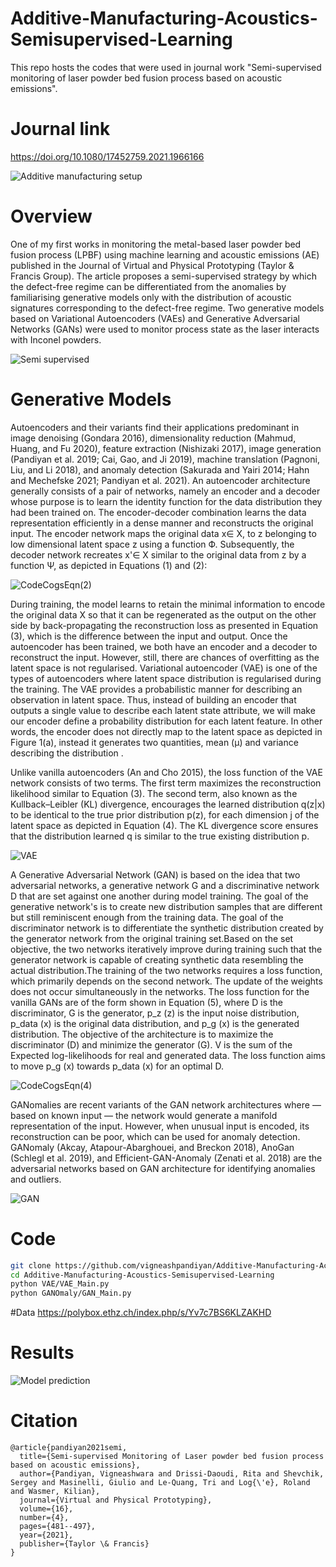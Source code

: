 # Additive-Manufacturing-Acoustics-Semisupervised-Learning
This repo hosts the codes that were used in journal work "Semi-supervised monitoring of laser powder bed fusion process based on acoustic emissions".
# Journal link
https://doi.org/10.1080/17452759.2021.1966166

![Additive manufacturing setup](https://user-images.githubusercontent.com/39007209/199726535-4fb1a1f6-6299-4072-aa44-173a8c94ac4d.jpg)

# Overview

One of my first works in monitoring the metal-based laser powder bed fusion process (LPBF) using machine learning and acoustic emissions (AE) published in the Journal of Virtual and Physical Prototyping (Taylor & Francis Group). The article proposes a semi-supervised strategy by which the defect-free regime can be differentiated from the anomalies by familiarising generative models only with the distribution of acoustic signatures corresponding to the defect-free regime. Two generative models based on Variational Autoencoders (VAEs) and Generative Adversarial Networks (GANs) were used to monitor process state as the laser interacts with Inconel powders.

![Semi supervised](https://user-images.githubusercontent.com/39007209/199726399-758d663c-f80c-40f0-a782-6711378fcc26.jpg)

# Generative Models

Autoencoders and their variants find their applications predominant in image denoising (Gondara 2016), dimensionality reduction (Mahmud, Huang, and Fu 2020), feature extraction (Nishizaki 2017), image generation (Pandiyan et al. 2019; Cai, Gao, and Ji 2019), machine translation (Pagnoni, Liu, and Li 2018), and anomaly detection (Sakurada and Yairi 2014; Hahn and Mechefske 2021; Pandiyan et al. 2021). An autoencoder architecture generally consists of a pair of networks, namely an encoder and a decoder whose purpose is to learn the identity function for the data distribution they had been trained on. The encoder-decoder combination learns the data representation efficiently in a dense manner and reconstructs the original input. The encoder network maps the original data x∈ X, to z belonging to low dimensional latent space z using a function Ф. Subsequently, the decoder network recreates x'∈ X similar to the original data from z by a function Ψ, as depicted in Equations (1) and (2):


![CodeCogsEqn(2)](https://user-images.githubusercontent.com/39007209/199745977-b344e46a-b3f8-4e98-bc79-7aa713cdcbd6.gif)


During training, the model learns to retain the minimal information to encode the original data X so that it can be regenerated as the output on the other side by back-propagating the reconstruction loss as presented in Equation (3), which is the difference between the input and output. Once the autoencoder has been trained, we both have an encoder and a decoder to reconstruct the input. However, still, there are chances of overfitting as the latent space is not regularised. Variational autoencoder (VAE) is one of the types of autoencoders where latent space distribution is regularised during the training. The VAE provides a probabilistic manner for describing an observation in latent space. Thus, instead of building an encoder that outputs a single value to describe each latent state attribute, we will make our encoder define a probability distribution for each latent feature. In other words, the encoder does not directly map to the latent space as depicted in Figure 1(a), instead it generates two quantities, mean (μ) and variance describing the distribution .

Unlike vanilla autoencoders (An and Cho 2015), the loss function of the VAE network consists of two terms. The first term maximizes the reconstruction likelihood similar to Equation (3). The second term, also known as the Kullback–Leibler (KL) divergence, encourages the learned distribution q(z|x) to be identical to the true prior distribution p(z), for each dimension j of the latent space as depicted in Equation (4). The KL divergence score ensures that the distribution learned q is similar to the true existing distribution p.

![VAE](https://user-images.githubusercontent.com/39007209/199726688-9c932de7-d771-40b0-a744-ab96f2d30e36.jpg)

A Generative Adversarial Network (GAN) is based on the idea that two adversarial networks, a generative network G and a discriminative network D that are set against one another during model training. The goal of the generative network's is to create new distribution samples that are different but still reminiscent enough from the training data. The goal of the discriminator network is to differentiate the synthetic distribution created by the generator network from the original training set.Based on the set objective, the two networks iteratively improve during training such that the generator network is capable of creating synthetic data resembling the actual distribution.The training of the two networks requires a loss function, which primarily depends on the second network. The update of the weights does not occur simultaneously in the networks. The loss function for the vanilla GANs are of the form shown in Equation (5), where D is the discriminator, G is the generator, p_z (z) is the input noise distribution, p_data (x) is the original data distribution, and p_g (x) is the generated distribution. The objective of the architecture is to maximize the discriminator (D) and minimize the generator (G). V is the sum of the Expected log-likelihoods for real and generated data. The loss function aims to move p_g (x) towards p_data (x) for an optimal D.

![CodeCogsEqn(4)](https://user-images.githubusercontent.com/39007209/199747757-c1b1dfbe-f1ae-4798-a0cc-227f275738db.gif)

GANomalies are recent variants of the GAN network architectures where — based on known input — the network would generate a manifold representation of the input. However, when unusual input is encoded, its reconstruction can be poor, which can be used for anomaly detection. GANomaly (Akcay, Atapour-Abarghouei, and Breckon 2018), AnoGan (Schlegl et al. 2019), and Efficient-GAN-Anomaly (Zenati et al. 2018) are the adversarial networks based on GAN architecture for identifying anomalies and outliers.



 
![GAN](https://user-images.githubusercontent.com/39007209/199726830-a512716c-8c8a-49c1-82aa-829d23cc106c.jpg)

# Code
```bash
git clone https://github.com/vigneashpandiyan/Additive-Manufacturing-Acoustics-Semisupervised-Learning
cd Additive-Manufacturing-Acoustics-Semisupervised-Learning
python VAE/VAE_Main.py
python GANOmaly/GAN_Main.py
```
#Data
https://polybox.ethz.ch/index.php/s/Yv7c7BS6KLZAKHD

# Results

![Model prediction](https://user-images.githubusercontent.com/39007209/199726999-526a5fd0-ef51-49e4-8499-3510d7b3463e.jpg)


# Citation
```
@article{pandiyan2021semi,
  title={Semi-supervised Monitoring of Laser powder bed fusion process based on acoustic emissions},
  author={Pandiyan, Vigneashwara and Drissi-Daoudi, Rita and Shevchik, Sergey and Masinelli, Giulio and Le-Quang, Tri and Log{\'e}, Roland and Wasmer, Kilian},
  journal={Virtual and Physical Prototyping},
  volume={16},
  number={4},
  pages={481--497},
  year={2021},
  publisher={Taylor \& Francis}
}
```
